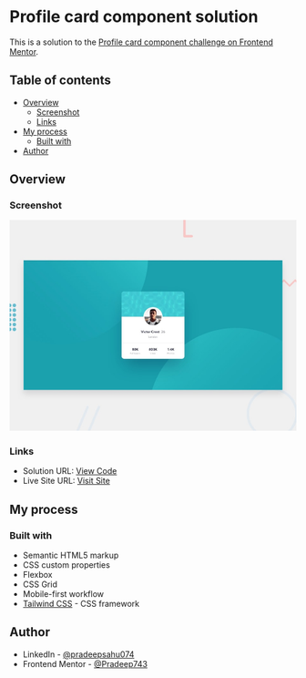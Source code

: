 # Profile card component solution

This is a solution to the [Profile card component challenge on Frontend Mentor](https://www.frontendmentor.io/challenges/profile-card-component-cfArpWshJ).

## Table of contents

- [Overview](#overview)
  - [Screenshot](#screenshot)
  - [Links](#links)
- [My process](#my-process)
  - [Built with](#built-with)
- [Author](#author)

## Overview

### Screenshot

![](./design/desktop-preview.jpg)

### Links

- Solution URL: [View Code](https://github.com/Pradeep743/Challenge-Profile-card-component)
- Live Site URL: [Visit Site](https://pradeep743.github.io/Challenge-Profile-card-component/)

## My process

### Built with

- Semantic HTML5 markup
- CSS custom properties
- Flexbox
- CSS Grid
- Mobile-first workflow
- [Tailwind CSS](https://tailwindcss.com) - CSS framework

## Author

- LinkedIn - [@pradeepsahu074](https://www.linkedin.com/in/pradeepsahu074/)
- Frontend Mentor - [@Pradeep743](https://www.frontendmentor.io/profile/Pradeep743)
